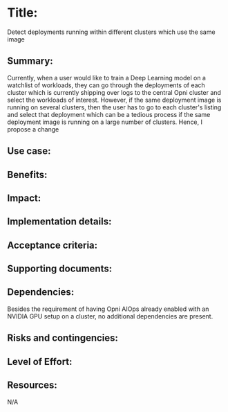 # Title: 
Detect deployments running within different clusters which use the same image

## Summary: 
Currently, when a user would like to train a Deep Learning model on a watchlist of workloads, they can go through the deployments of each cluster which is currently shipping over logs to the central Opni cluster and select the workloads of interest. However, if the same deployment image is running on several clusters, then the user has to go to each cluster's listing and select that deployment which can be a tedious process if the same deployment image is running on a large number of clusters. Hence, I propose a change

## Use case: 

## Benefits: 


## Impact: 


## Implementation details: 


## Acceptance criteria: 


## Supporting documents: 


## Dependencies: 
Besides the requirement of having Opni AIOps already enabled with an NVIDIA GPU setup on a cluster, no additional dependencies are present.

## Risks and contingencies: 

## Level of Effort: 

## Resources: 
N/A